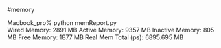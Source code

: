 #memory

Macbook_pro% python memReport.py         
Wired Memory:		2891 MB
Active Memory:		9357 MB
Inactive Memory:	805 MB
Free Memory:		1877 MB
Real Mem Total (ps):	6895.695 MB
